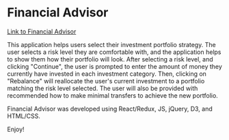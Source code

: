 # Financial Advisor

[Link to Financial Advisor](http://financial-advisor.surge.sh/)

This application helps users select their investment portfolio strategy. The user selects a risk level they are comfortable with, and the application helps to show them how their portfolio will look. After selecting a risk level, and clicking "Continue", the user is prompted to enter the amount of money they currently have invested in each investment category. Then, clicking on "Rebalance" will reallocate the user's current investment to a portfolio matching the risk level selected. The user will also be provided with recommended how to make minimal transfers to achieve the new portfolio.

Financial Advisor was developed using React/Redux, JS, jQuery, D3, and HTML/CSS.

Enjoy!
